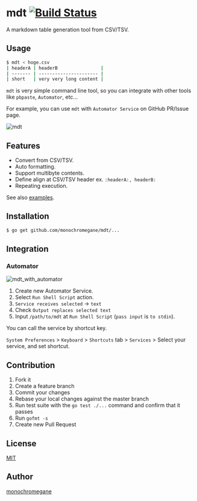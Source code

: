 # mdt [![Build Status](https://travis-ci.org/monochromegane/mdt.svg?branch=master)](https://travis-ci.org/monochromegane/mdt)

A markdown table generation tool from CSV/TSV.

## Usage

```sh
$ mdt < hoge.csv
| headerA | headerB                |
| ------- | ---------------------- |
| short   | very very long content |
```

`mdt` is very simple command line tool, so you can integrate with other tools like `pbpaste`, `Automator`, etc...

For example, you can use `mdt` with `Automator Service` on GitHub PR/Issue page.

![mdt](https://cloud.githubusercontent.com/assets/1845486/7668803/cc0a9178-fc87-11e4-9d0e-9fd32ea3c1fc.gif)

## Features

- Convert from CSV/TSV.
- Auto formatting.
- Support multibyte contents.
- Define align at CSV/TSV header ex. `:headerA:, headerB:`
- Repeating execution.

See also [examples](https://godoc.org/github.com/monochromegane/mdt#pkg-examples).

## Installation

```sh
$ go get github.com/monochromegane/mdt/...
```

## Integration

### Automator

![mdt\_with\_automator](https://cloud.githubusercontent.com/assets/1845486/7668851/5d833f84-fc8c-11e4-8787-aa39ce6ab300.png)

1. Create new Automator Service.
2. Select `Run Shell Script` action.
3. `Service receives selected` -> `text`
4. Check `Output replaces selected text`
5. Input `/path/to/mdt` at `Run Shell Script` (`pass input` is `to stdin`).

You can call the service by shortcut key.

`System Preferences` > `Keyboard` > `Shortcuts` tab > `Services` > Select your service, and set shortcut.

## Contribution

1. Fork it
2. Create a feature branch
3. Commit your changes
4. Rebase your local changes against the master branch
5. Run test suite with the `go test ./...` command and confirm that it passes
6. Run `gofmt -s`
7. Create new Pull Request

## License

[MIT](https://github.com/monochromegane/mdt/blob/master/LICENSE)

## Author

[monochromegane](https://github.com/monochromegane)

